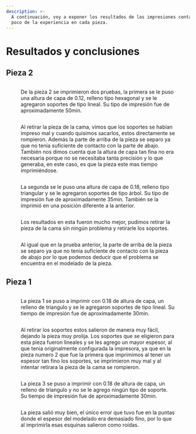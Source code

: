 ```yaml
---
description: >-
  A continuación, voy a exponer los resultados de las impresiones contando un
  poco de la experiencia en cada pieza.
---
```


# Resultados y conclusiones

## Pieza 2

<figure><img src="../.gitbook/assets/WhatsApp Image 2024-03-06 at 10.15.43 (1).jpeg" alt=""><figcaption><p>De la pieza 2 se imprimieron  dos pruebas, la primera se le puso una altura de capa de 0.12, relleno tipo hexagonal y se le agregaron soportes de tipo lineal. Su tipo de impresión fue de aproximadamente 50min.</p></figcaption></figure>

<figure><img src="../.gitbook/assets/WhatsApp Image 2024-03-06 at 10.15.45 (1).jpeg" alt=""><figcaption><p>Al retirar la pieza de la cama, vimos que los soportes se habían impreso mal y cuando quisimos sacarlos, estos directamente se rompieron. Además la parte de arriba de la pieza se separo ya que no tenia suficiente de contacto con la parte de abajo.<br>También nos dimos cuenta que la altura de capa tan fina no era necesaria porque no se necesitaba tanta precisión y lo que generaba, en este caso, es que la pieza este mas tiempo imprimiéndose.</p></figcaption></figure>

<figure><img src="../.gitbook/assets/WhatsApp Image 2024-03-06 at 10.15.43.jpeg" alt=""><figcaption><p>La segunda se le puso una altura de capa de 0.18, relleno tipo triangular y se le agregaron soportes de tipo árbol. Su tipo de impresión fue de aproximadamente 35min. También se la imprimió en una posición diferente a la anterior.</p></figcaption></figure>

<figure><img src="../.gitbook/assets/WhatsApp Image 2024-03-06 at 10.15.44.jpeg" alt=""><figcaption><p>Los resultados en esta fueron mucho mejor, pudimos retirar la pieza de la cama sin ningún problema y retirarle los soportes.</p></figcaption></figure>

<figure><img src="../.gitbook/assets/WhatsApp Image 2024-03-06 at 10.15.45.jpeg" alt=""><figcaption><p>Al igual que en la prueba anterior, la parte de arriba de la pieza se separo ya que no tenia suficiente de contacto con la pieza de abajo por lo que podemos deducir que el problema se encuentra en el modelado de la pieza.</p></figcaption></figure>

## Pieza 1

<figure><img src="../.gitbook/assets/WhatsApp Image 2024-03-06 at 10.16.00 (1).jpeg" alt=""><figcaption><p>La pieza 1 se puso a imprimir con 0.18 de altura de capa, un relleno de triangulo y se le agregaron soportes de tipo lineal. Su tiempo de impresión fue de aproximadamente 30min.</p></figcaption></figure>

<figure><img src="../.gitbook/assets/WhatsApp Image 2024-03-06 at 10.16.01 (2).jpeg" alt=""><figcaption><p>Al retirar los soportes estos salieron de manera muy fácil, dejando la pieza muy prolija. Los soportes que se eligieron para esta pieza fueron lineales y se les agrego un mayor espesor, al que tenia originalmente configurada la impresora, ya que en la pieza numero 2 que fue la primera que imprimimos al tener un espesor tan fino los soportes, se imprimieron muy mal y al intentar retirara la pieza de la cama se rompieron.</p></figcaption></figure>

<figure><img src="../.gitbook/assets/WhatsApp Image 2024-03-06 at 10.16.01.jpeg" alt=""><figcaption><p>La pieza 3 se puso a imprimir con 0.18 de altura de capa, un relleno de triangulo y no se le agrego ningún tipo de soporte. Su tiempo de impresión fue de aproximadamente 30min.</p></figcaption></figure>

<figure><img src="../.gitbook/assets/WhatsApp Image 2024-03-06 at 10.16.02 (2).jpeg" alt=""><figcaption><p>La pieza salió muy bien, el único error que tuvo fue en la puntas donde el espesor del modelado era demasiado fino, por lo que al imprimirla esas esquinas salieron como roídas.</p></figcaption></figure>
